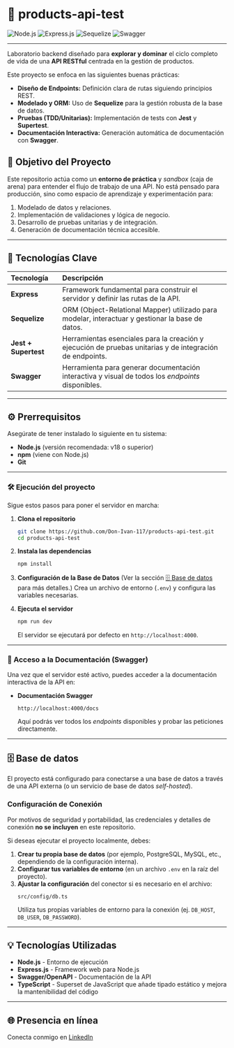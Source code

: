 # 🧪 products-api-test

![Node.js](https://img.shields.io/badge/Node.js-339933?style=for-the-badge&logo=nodedotjs&logoColor=white)
![Express.js](https://img.shields.io/badge/Express.js-000000?style=for-the-badge&logo=express&logoColor=white)
![Sequelize](https://img.shields.io/badge/Sequelize-52B0E7?style=for-the-badge&logo=sequelize&logoColor=white)
![Swagger](https://img.shields.io/badge/Swagger-85EA2D?style=for-the-badge&logo=swagger&logoColor=black)

---

Laboratorio backend diseñado para **explorar y dominar** el ciclo completo de vida de una **API RESTful** centrada en la gestión de productos.

Este proyecto se enfoca en las siguientes buenas prácticas:
* **Diseño de Endpoints:** Definición clara de rutas siguiendo principios REST.
* **Modelado y ORM:** Uso de **Sequelize** para la gestión robusta de la base de datos.
* **Pruebas (TDD/Unitarias):** Implementación de tests con **Jest** y **Supertest**.
* **Documentación Interactiva:** Generación automática de documentación con **Swagger**.

## 🎯 Objetivo del Proyecto

Este repositorio actúa como un **entorno de práctica** y *sandbox* (caja de arena) para entender el flujo de trabajo de una API. No está pensado para producción, sino como espacio de aprendizaje y experimentación para:

1.  Modelado de datos y relaciones.
2.  Implementación de validaciones y lógica de negocio.
3.  Desarrollo de pruebas unitarias y de integración.
4.  Generación de documentación técnica accesible.

---

## 🚀 Tecnologías Clave

| Tecnología | Descripción |
| :--- | :--- |
| **Express** | Framework fundamental para construir el servidor y definir las rutas de la API. |
| **Sequelize** | ORM (Object-Relational Mapper) utilizado para modelar, interactuar y gestionar la base de datos. |
| **Jest + Supertest** | Herramientas esenciales para la creación y ejecución de pruebas unitarias y de integración de endpoints. |
| **Swagger** | Herramienta para generar documentación interactiva y visual de todos los *endpoints* disponibles. |

---

## ⚙️ Prerrequisitos

Asegúrate de tener instalado lo siguiente en tu sistema:

* **Node.js** (versión recomendada: v18 o superior)
* **npm** (viene con Node.js)
* **Git**

***

### 🛠️ Ejecución del proyecto

Sigue estos pasos para poner el servidor en marcha:

1.  **Clona el repositorio**
    ```bash
    git clone https://github.com/Don-Ivan-117/products-api-test.git
    cd products-api-test
    ```

2.  **Instala las dependencias**
    ```bash
    npm install
    ```

3.  **Configuración de la Base de Datos**
    (Ver la sección [🗄️ Base de datos](#base-de-datos) para más detalles.)
    Crea un archivo de entorno (`.env`) y configura las variables necesarias.

4.  **Ejecuta el servidor**
    ```bash
    npm run dev
    ```
    El servidor se ejecutará por defecto en `http://localhost:4000`.

***

### 📄 Acceso a la Documentación (Swagger)

Una vez que el servidor esté activo, puedes acceder a la documentación interactiva de la API en:

* **Documentación Swagger**
    ```
    http://localhost:4000/docs
    ```
    Aquí podrás ver todos los *endpoints* disponibles y probar las peticiones directamente.

***

## 🗄️ Base de datos

El proyecto está configurado para conectarse a una base de datos a través de una API externa (o un servicio de base de datos *self-hosted*).

### Configuración de Conexión

Por motivos de seguridad y portabilidad, las credenciales y detalles de conexión **no se incluyen** en este repositorio.

Si deseas ejecutar el proyecto localmente, debes:

1.  **Crear tu propia base de datos** (por ejemplo, PostgreSQL, MySQL, etc., dependiendo de la configuración interna).
2.  **Configurar tus variables de entorno** (en un archivo `.env` en la raíz del proyecto).
3.  **Ajustar la configuración** del conector si es necesario en el archivo:
    ```
    src/config/db.ts
    ```
    Utiliza tus propias variables de entorno para la conexión (ej. `DB_HOST`, `DB_USER`, `DB_PASSWORD`).

***

## 💡 Tecnologías Utilizadas

* **Node.js** - Entorno de ejecución
* **Express.js** - Framework web para Node.js
* **Swagger/OpenAPI** - Documentación de la API
* **TypeScript** - Superset de JavaScript que añade tipado estático y mejora la mantenibilidad del código

***

## 🌐 Presencia en línea

Conecta conmigo en [LinkedIn](https://www.linkedin.com/in/ivercruzdev/)


   
   


   
